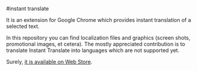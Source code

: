 #instant translate

It is an extension for Google Chrome which provides instant translation of a selected text.

In this repository you can find localization files and graphics (screen shots, promotional images, et cetera). 
The mostly appreciated contribution is to translate Instant Translate into languages which are not supported yet.

Surely, [it is available on Web Store](https://chrome.google.com/webstore/detail/ihmgiclibbndffejedjimfjmfoabpcke).